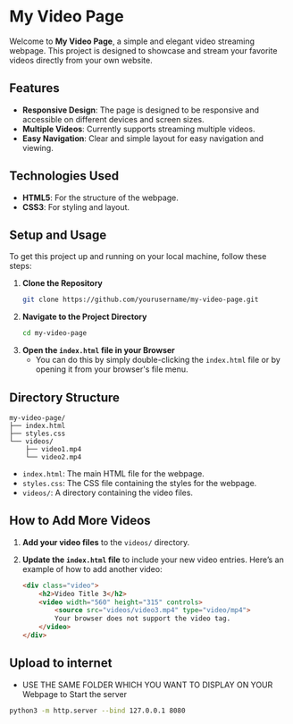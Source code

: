 # My Video Page

Welcome to **My Video Page**, a simple and elegant video streaming webpage. This project is designed to showcase and stream your favorite videos directly from your own website.

## Features

- **Responsive Design**: The page is designed to be responsive and accessible on different devices and screen sizes.
- **Multiple Videos**: Currently supports streaming multiple videos.
- **Easy Navigation**: Clear and simple layout for easy navigation and viewing.

## Technologies Used

- **HTML5**: For the structure of the webpage.
- **CSS3**: For styling and layout.

## Setup and Usage

To get this project up and running on your local machine, follow these steps:

1. **Clone the Repository**
    ```bash
    git clone https://github.com/yourusername/my-video-page.git
    ```
2. **Navigate to the Project Directory**
    ```bash
    cd my-video-page
    ```
3. **Open the `index.html` file in your Browser**
    - You can do this by simply double-clicking the `index.html` file or by opening it from your browser's file menu.

## Directory Structure

```plaintext
my-video-page/
├── index.html
├── styles.css
└── videos/
    ├── video1.mp4
    └── video2.mp4
```

- `index.html`: The main HTML file for the webpage.
- `styles.css`: The CSS file containing the styles for the webpage.
- `videos/`: A directory containing the video files.

## How to Add More Videos

1. **Add your video files** to the `videos/` directory.
2. **Update the `index.html` file** to include your new video entries. Here’s an example of how to add another video:

    ```html
    <div class="video">
        <h2>Video Title 3</h2>
        <video width="560" height="315" controls>
            <source src="videos/video3.mp4" type="video/mp4">
            Your browser does not support the video tag.
        </video>
    </div>
    ```
## Upload to internet
- USE THE SAME FOLDER WHICH YOU WANT TO DISPLAY ON YOUR Webpage to Start the server
```bash
python3 -m http.server --bind 127.0.0.1 8080
```
